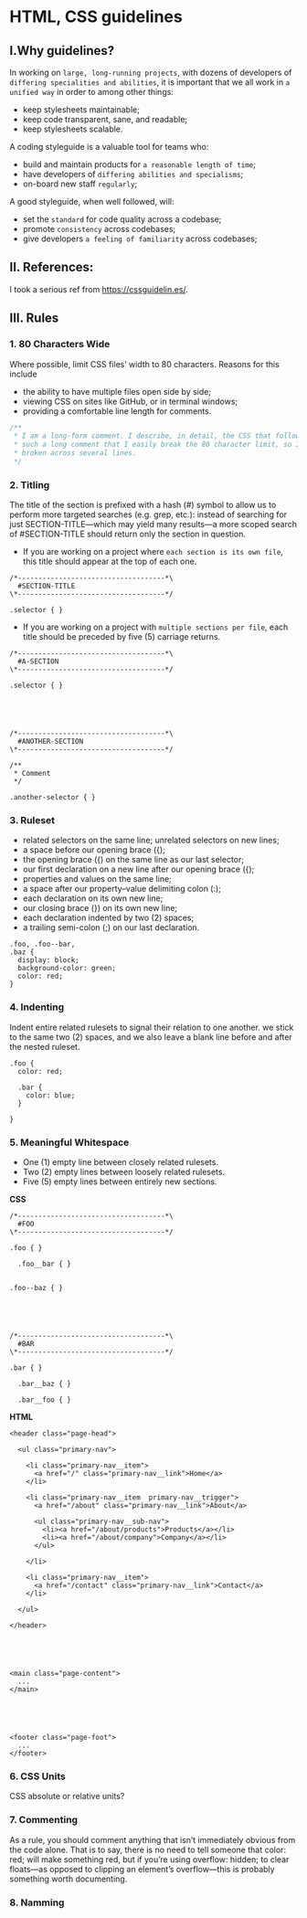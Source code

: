 # HTML, CSS guidelines

## I.Why guidelines?

In working on `large, long-running projects`, with dozens of developers of `differing specialities and abilities`, it is important that we all work in `a unified way` in order to among other things:

- keep stylesheets maintainable;
- keep code transparent, sane, and readable;
- keep stylesheets scalable.

A coding styleguide is a valuable tool for teams who:

- build and maintain products for `a reasonable length of time`;
- have developers of `differing abilities and specialisms`;
- on-board new staff `regularly`;

A good styleguide, when well followed, will:

- set the `standard` for code quality across a codebase;
- promote `consistency` across codebases;
- give developers `a feeling of familiarity` across codebases;

## II. References:

I took a serious ref from https://cssguidelin.es/.

## III. Rules

### 1. 80 Characters Wide

Where possible, limit CSS files’ width to 80 characters. Reasons for this include

- the ability to have multiple files open side by side;
- viewing CSS on sites like GitHub, or in terminal windows;
- providing a comfortable line length for comments.

```css
/**
 * I am a long-form comment. I describe, in detail, the CSS that follows. I am
 * such a long comment that I easily break the 80 character limit, so I am
 * broken across several lines.
 */
```

### 2. Titling

The title of the section is prefixed with a hash (#) symbol to allow us to perform more targeted searches (e.g. grep, etc.): instead of searching for just SECTION-TITLE—which may yield many results—a more scoped search of #SECTION-TITLE should return only the section in question.

- If you are working on a project where `each section is its own file`, this title should appear at the top of each one.

```
/*------------------------------------*\
  #SECTION-TITLE
\*------------------------------------*/

.selector { }
```

- If you are working on a project with `multiple sections per file`, each title should be preceded by five (5) carriage returns. 

```
/*------------------------------------*\
  #A-SECTION
\*------------------------------------*/

.selector { }





/*------------------------------------*\
  #ANOTHER-SECTION
\*------------------------------------*/

/**
 * Comment
 */

.another-selector { }
```

### 3. Ruleset

- related selectors on the same line; unrelated selectors on new lines;
- a space before our opening brace ({);
- the opening brace ({) on the same line as our last selector;
- our first declaration on a new line after our opening brace ({);
- properties and values on the same line;
- a space after our property–value delimiting colon (:);
- each declaration on its own new line;
- our closing brace (}) on its own new line;
- each declaration indented by two (2) spaces;
- a trailing semi-colon (;) on our last declaration.

```
.foo, .foo--bar,
.baz {
  display: block;
  background-color: green;
  color: red;
}
```

### 4. Indenting

Indent entire related rulesets to signal their relation to one another. we stick to the same two (2) spaces, and we also leave a blank line before and after the nested ruleset.

```
.foo {
  color: red;

  .bar {
    color: blue;
  }

}
```

### 5. Meaningful Whitespace

- One (1) empty line between closely related rulesets.
- Two (2) empty lines between loosely related rulesets.
- Five (5) empty lines between entirely new sections.

**CSS**
```
/*------------------------------------*\
  #FOO
\*------------------------------------*/

.foo { }

  .foo__bar { }


.foo--baz { }





/*------------------------------------*\
  #BAR
\*------------------------------------*/

.bar { }

  .bar__baz { }

  .bar__foo { }
```

**HTML**
```
<header class="page-head">

  <ul class="primary-nav">

    <li class="primary-nav__item">
      <a href="/" class="primary-nav__link">Home</a>
    </li>

    <li class="primary-nav__item  primary-nav__trigger">
      <a href="/about" class="primary-nav__link">About</a>

      <ul class="primary-nav__sub-nav">
        <li><a href="/about/products">Products</a></li>
        <li><a href="/about/company">Company</a></li>
      </ul>

    </li>

    <li class="primary-nav__item">
      <a href="/contact" class="primary-nav__link">Contact</a>
    </li>

  </ul>
  
</header>





<main class="page-content">
  ...
</main>





<footer class="page-foot">
  ...
</footer>
```

### 6. CSS Units

CSS absolute or relative units?

### 7. Commenting

As a rule, you should comment anything that isn’t immediately obvious from the code alone. That is to say, there is no need to tell someone that color: red; will make something red, but if you’re using overflow: hidden; to clear floats—as opposed to clipping an element’s overflow—this is probably something worth documenting.

### 8. Namming
